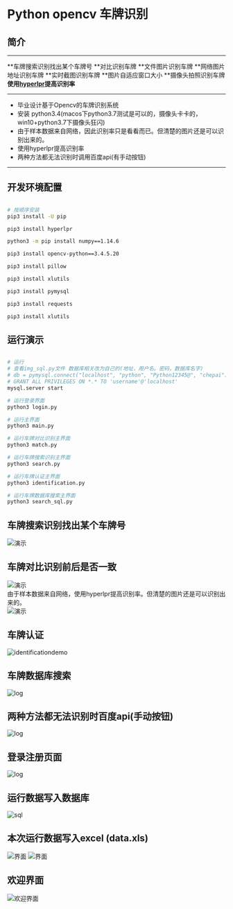 # Python opencv 车牌识别

## 简介

****

**车牌搜索识别找出某个车牌号
**对比识别车牌
**文件图片识别车牌
**网络图片地址识别车牌
**实时截图识别车牌
**图片自适应窗口大小
**摄像头拍照识别车牌
**使用[hyperlpr](https://github.com/zeusees/HyperLPR)提高识别率**

****

* 毕业设计基于Opencv的车牌识别系统 
* 安装 python3.4(macos下python3.7测试是可以的，摄像头卡卡的，win10+python3.7下摄像头狂闪) 
* 由于样本数据来自网络，因此识别率只是看看而已。但清楚的图片还是可以识别出来的。 
* 使用hyperlpr提高识别率 
* 两种方法都无法识别时调用百度api(有手动按钮)

****

## 开发环境配置
``` bash

# 按顺序安装
pip3 install -U pip

pip3 install hyperlpr

python3 -m pip install numpy==1.14.6

pip3 install opencv-python==3.4.5.20

pip3 install pillow

pip3 install xlutils

pip3 install pymysql

pip3 install requests

pip3 install xlutils

```

## 运行演示
``` bash

# 运行
# 查看img_sql.py文件 数据库相关改为自己的(地址，用户名。密码，数据库名字)
# db = pymysql.connect("localhost", "python", "Python12345@", "chepai")
# GRANT ALL PRIVILEGES ON *.* TO 'username'@'localhost'
mysql.server start

# 运行登录界面
python3 login.py

# 运行主界面
python3 main.py

# 运行车牌对比识别主界面
python3 match.py

# 运行车牌搜索识别主界面
python3 search.py

# 运行车牌认证主界面
python3 identification.py

# 运行车牌数据库搜索主界面
python3 search_sql.py

```


## 车牌搜索识别找出某个车牌号
![演示](pic/searchpic.png)
## 车牌对比识别前后是否一致
![演示](pic/duibi.gif)
\
由于样本数据来自网络，使用hyperlpr提高识别率。但清楚的图片还是可以识别出来的。  \
![演示](pic/3.png)

## 车牌认证
![identificationdemo](pic/identificationdemo.png)
## 车牌数据库搜索
![log](pic/search_sql.png)
## 两种方法都无法识别时百度api(手动按钮)
![log](pic/api.png)
## 登录注册页面
![log](pic/log.gif)
## 运行数据写入数据库
![sql](pic/sql.png)
## 本次运行数据写入excel (data.xls)
![界面](pic/1.png)
![界面](pic/4.png)
## 欢迎界面
![欢迎界面](pic/2.png)